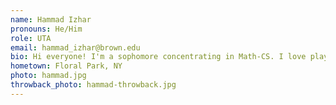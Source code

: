 ```yaml
---
name: Hammad Izhar
pronouns: He/Him
role: UTA
email: hammad_izhar@brown.edu
bio: Hi everyone! I'm a sophomore concentrating in Math-CS. I love play League and TFT (in fact most of the time you can catch me in the middle of a TFT game) and am an avid proponent of Scala. I'm really excited to be your TA!
hometown: Floral Park, NY
photo: hammad.jpg
throwback_photo: hammad-throwback.jpg
---
```

